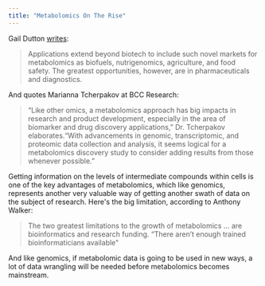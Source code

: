 ```yaml
---
title: "Metabolomics On The Rise"
---
```


Gail Dutton [writes](http://www.genengnews.com/gen-articles/magazine-preview-metabolomics-young-field-bright-future/4934/):

> Applications extend beyond biotech to include such novel markets for  metabolomics as biofuels, nutrigenomics, agriculture, and food safety.  The greatest opportunities, however, are in pharmaceuticals and  diagnostics.

And quotes Marianna Tcherpakov at BCC Research: 

> “Like other omics, a metabolomics approach has big impacts in research  and product development, especially in the area of biomarker and drug  discovery applications,” Dr. Tcherpakov elaborates.“With advancements in  genomic, transcriptomic, and proteomic data collection and analysis, it  seems logical for a metabolomics discovery study to consider adding  results from those whenever possible.”

Getting information on the levels of intermediate compounds within cells is one of the key advantages of metabolomics, which like genomics, represents another very valuable way of getting another swath of data on the subject of research. Here's the big limitation, according to Anthony Walker:

> The two greatest limitations to the growth of metabolomics ... are bioinformatics and research funding. “There aren’t  enough trained bioinformaticians available"

And like genomics, if metabolomic data is going to be used in new ways, a lot of data wrangling will be needed before metabolomics becomes mainstream. 
